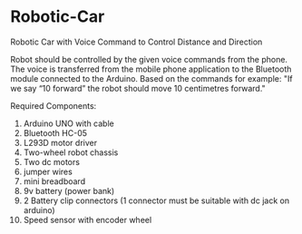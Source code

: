 # Robotic-Car
Robotic Car with Voice Command to Control Distance and Direction

Robot should be controlled by the given voice commands from the phone. The voice is transferred from the mobile phone application to the 
Bluetooth module connected to the Arduino. Based on the commands for example: 
"If we say “10 forward” the robot should move 10 centimetres forward." 

Required Components:
1.	Arduino UNO with cable
2.	Bluetooth HC-05
3.	L293D motor driver
4.	Two-wheel robot chassis
5.	Two dc motors
6.	jumper wires
7.	mini breadboard
8.	9v battery (power bank)
9.	2 Battery clip connectors (1 connector must be suitable with dc jack on arduino)
10.	Speed sensor with encoder wheel
